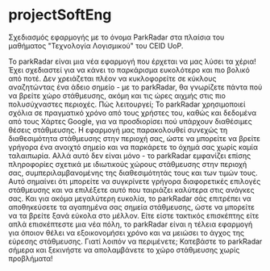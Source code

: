 # projectSoftEng

Σχεδιασμός εφαρμογής με το όνομα ParkRadar στα πλαίσια του μαθήματος "Τεχνολογία Λογισμικού" του CEID UoP.

Το parkRadar είναι μια νέα εφαρμογή που έρχεται να μας λύσει τα χέρια! Έχει σχεδιαστεί για να κάνει το παρκάρισμα ευκολότερο και πιο βολικό από ποτέ. Δεν χρειάζεται πλέον να κυκλοφορείτε σε κύκλους αναζητώντας ένα άδειο σημείο - με το parkRadar, θα γνωρίζετε πάντα πού να βρείτε χώρο στάθμευσης, ακόμη και τις ώρες αιχμής στις πιο πολυσύχναστες περιοχές.
Πώς λειτουργεί; Το parkRadar χρησιμοποιεί σχόλια σε πραγματικό χρόνο από τους χρήστες του, καθώς και δεδομένα από τους Χάρτες Google, για να προσδιορίσει πού υπάρχουν διαθέσιμες θέσεις στάθμευσης. Η εφαρμογή μας παρακολουθεί συνεχώς τη διαθεσιμότητα στάθμευσης στην περιοχή σας, ώστε να μπορείτε να βρείτε γρήγορα ένα ανοιχτό σημείο και να παρκάρετε το όχημά σας χωρίς καμία ταλαιπωρία.
Αλλά αυτό δεν είναι μόνο - το parkRadar εμφανίζει επίσης πληροφορίες σχετικά με ιδιωτικούς χώρους στάθμευσης στην περιοχή σας, συμπεριλαμβανομένης της διαθεσιμότητάς τους και των τιμών τους. Αυτό σημαίνει ότι μπορείτε να συγκρίνετε γρήγορα διαφορετικές επιλογές στάθμευσης και να επιλέξετε αυτό που ταιριάζει καλύτερα στις ανάγκες σας.
Και για ακόμα μεγαλύτερη ευκολία, το parkRadar σάς επιτρέπει να αποθηκεύσετε τα αγαπημένα σας σημεία στάθμευσης, ώστε να μπορείτε να τα βρείτε ξανά εύκολα στο μέλλον. Είτε είστε τακτικός επισκέπτης είτε απλά επισκέπτεστε μια νέα πόλη, το parkRadar είναι η τέλεια εφαρμογή για όποιον θέλει να εξοικονομήσει χρόνο και να μειώσει το άγχος της εύρεσης στάθμευσης.
Γιατί λοιπόν να περιμένετε; Κατεβάστε το parkRadar σήμερα και ξεκινήστε να απολαμβάνετε το χώρο στάθμευσης χωρίς προβλήματα!

